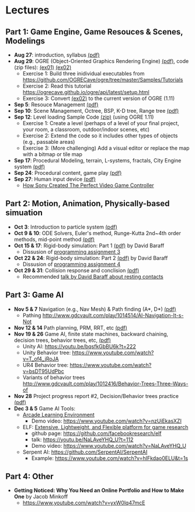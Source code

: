 # Lectures

## Part 1: Game Engine, Game Resouces & Scenes, Modelings

- **Aug 27**: introduction, syllabus [(pdf)](01-overview.pdf)
- **Aug 29**: OGRE (Object-Oriented Graphics Rendering Engine) [(pdf)](02-OGRE.pdf), code (zip files): [(ex01)](CS425App-01-Tutorial%201.zip) [(ex02)](CS425App-02-Simple%20Scene.zip)
  - Exercise 1: Build three inidividual executables from https://github.com/OGRECave/ogre/tree/master/Samples/Tutorials
  - Exercise 2: Read this tutorial https://ogrecave.github.io/ogre/api/latest/setup.html
  - Exercise 3: Convert [(ex02)](CS425App-02-Simple%20Scene.zip) to the current version of OGRE (1.11)
- **Sep 5**: Resouce Management [(pdf)](03-Level%20Loading.pdf)
- **Sep 10**: Scene Management, Octree, BSP, K-D tree, Range tree [(pdf)](04-Scene-Management.pdf)
- **Sep 12**: Level loading Sample Code [(zip)](05-Level%20Loading.zip) (using OGRE 1.11)
  - Exercise 1: Create a level (perhaps of a level of your final project, your room, a classroom, outdoor/indoor scenes, etc)
  - Exercise 2: Extend the code so it includes other types of objects (e.g., passable areas)
  - Exercise 3: (More challenging) Add a visual editor or replace the map with a bitmap or tile map
- **Sep 17**: Procedural Modeling, terrain, L-systems, fractals, City Engine system [(pdf)](06-Procedural-modeling.pdf)
- **Sep 24**: Procedural content, game play [(pdf)](07-procedural-content.pdf)
- **Sep 27**: Human input device [(pdf)](08-HID.pdf)
  - [How Sony Created The Perfect Video Game Controller](https://www.youtube.com/watch?v=3Hm9924cvLI)

## Part 2: Motion, Animation, Physically-based simuation
- **Oct 3**: Introduction to particle system [(pdf)](09-particle-sys.pdf)
- **Oct 9 & 10**: ODE Solvers, Euler's method, Runge-Kutta 2nd~4th order methods, mid-point method [(pdf)](10-ODE.pdf)
- **Oct 15 & 17**: Rigid-body simulation: Part 1 [(pdf)](notesd1.pdf) by David Baraff
  - Dissusion of [programming assignment 3](../assignments/PA03)
- **Oct 22 & 24**: Rigid-body simulation: Part 2 [(pdf)](notesd2.pdf) by David Baraff
  - Dissusion of [programming assignment 4](../assignments/PA4)
- **Oct 29 & 31**: Collision response and conclision [(pdf)](13-rigid-body-collision-response.pdf)
  - Recommended [talk by David Baraff about resting contacts](https://www.youtube.com/watch?v=vNTHveVpDDc)

## Part 3: Game AI
- **Nov 5 & 7** Navigation (e.g., Nav Mesh) & Path finding (A*, D*) [(pdf)](15-Pathfinding.pdf)
  - Pathing http://www.gdcvault.com/play/1014514/AI-Navigation-It-s-Not 
- **Nov 12 & 14**  Path planning, PRM, RRT, etc [(pdf)](16-PathPlanning.pdf)
- **Nov 19 & 26**  Game AI, finite state machines, backward chaining, decision trees, behavior trees, etc, [(pdf)](17-AI.pdf)
  - Unity AI: https://youtu.be/bqsfkGbBU6k?t=222
  - Unity Behavior tree: https://www.youtube.com/watch?v=T_of4_jRoJA
  - UR4 Behavior tree: https://www.youtube.com/watch?v=bsDT95UdPbc
  - Variants of behavior trees http://www.gdcvault.com/play/1012416/Behavior-Trees-Three-Ways-of 
- **Nov 28** Project progress report #2, Decision/Behavior trees practice [(pdf)](18-AI-practice.pptx)
- **Dec 3 & 5** Game AI Tools:
  - [Arcade Learning Environment](https://github.com/mgbellemare/Arcade-Learning-Environment)
    - Demo video: https://www.youtube.com/watch?v=nzUiEkasXZI
  - ELF: [Extensive, Lightweight, and Flexible platform for game research](https://code.fb.com/ml-applications/introducing-elf-an-extensive-lightweight-and-flexible-platform-for-game-research/)
    - github page: https://github.com/facebookresearch/elf
    - talk: https://youtu.be/NaLAveYHQ_U?t=112
    - Demo video: https://www.youtube.com/watch?v=NaLAveYHQ_U
  - Serpent AI: https://github.com/SerpentAI/SerpentAI
    - Example: https://www.youtube.com/watch?v=hIFkdao0ELU&t=1s
## Part 4: Other
- **Getting Noticed: Why You Need an Online Portfolio and How to Make One** by Jacob Minkoff
  - https://www.youtube.com/watch?v=yxW0lq47mcE



